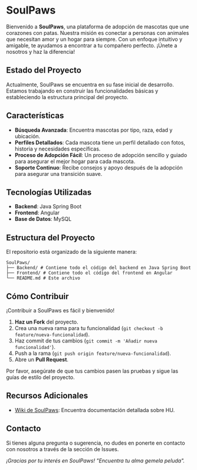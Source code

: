 # SoulPaws
Bienvenido a **SoulPaws**, una plataforma de adopción de mascotas que une corazones con patas. Nuestra misión es conectar a personas con animales que necesitan amor y un hogar para siempre. Con un enfoque intuitivo y amigable, te ayudamos a encontrar a tu compañero perfecto. ¡Únete a nosotros y haz la diferencia!

## Estado del Proyecto
Actualmente, SoulPaws se encuentra en su fase inicial de desarrollo. Estamos trabajando en construir las funcionalidades básicas y estableciendo la estructura principal del proyecto. 

## Características
- **Búsqueda Avanzada**: Encuentra mascotas por tipo, raza, edad y ubicación.
- **Perfiles Detallados**: Cada mascota tiene un perfil detallado con fotos, historia y necesidades específicas.
- **Proceso de Adopción Fácil**: Un proceso de adopción sencillo y guiado para asegurar el mejor hogar para cada mascota.
- **Soporte Continuo**: Recibe consejos y apoyo después de la adopción para asegurar una transición suave.

## Tecnologías Utilizadas
- **Backend**: Java Spring Boot
- **Frontend**: Angular
- **Base de Datos**: MySQL

## Estructura del Proyecto
El repositorio está organizado de la siguiente manera:
```plaintext
SoulPaws/
├── Backend/ # Contiene todo el código del backend en Java Spring Boot
├── Frontend/ # Contiene todo el código del frontend en Angular
└── README.md # Este archivo
```

## Cómo Contribuir

¡Contribuir a SoulPaws es fácil y bienvenido!

1. **Haz un Fork** del proyecto.
2. Crea una nueva rama para tu funcionalidad (`git checkout -b feature/nueva-funcionalidad`).
3. Haz commit de tus cambios (`git commit -m 'Añadir nueva funcionalidad'`).
4. Push a la rama (`git push origin feature/nueva-funcionalidad`).
5. Abre un **Pull Request**.

Por favor, asegúrate de que tus cambios pasen las pruebas y sigue las guías de estilo del proyecto.

## Recursos Adicionales

- [Wiki de SoulPaws](https://github.com/Tri-Angular/SoulPaws/wiki): Encuentra documentación detallada sobre HU.

## Contacto

Si tienes alguna pregunta o sugerencia, no dudes en ponerte en contacto con nosotros a través de la sección de Issues.


*¡Gracias por tu interés en SoulPaws! "Encuentra tu alma gemela peluda".*
